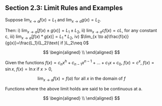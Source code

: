 ## Section 2.3: Limit Rules and Examples

Suppose $\lim_{x \to a}f(x)=L_1$ and $\lim_{x \to a}g(x)=L_2$.

Then: $\text{i)}$ $\lim_{x \to a}[f(x)\pm g(x)]=L_1\pm L_2$, $\text{ii)}$ $\lim_{x \to a}cf(x)=cL \text{, for any constant c}$, $\text{iii)}$ $\lim_{x \to a}[f(x)*g(x)]=L_1*L_2$, $\text{iv)}$ $\lim_{x \to a}\frac{f(x)}{g(x)}=\frac{L_1}{L_2}\text{ if }L_2\neq 0$ 

$$
\begin{aligned}
\\
\end{aligned}
$$

Given the functions $f(x)=c_nx^h+c_{n-1}x^{n-1}+...+c_1x+c_0$, $f(x)=c^x$, $f(x)=\sin{x}$, $f(x)=\ln{x}\text{ if }x>0$, 

$$
\lim_{x \to a}f(x)=f(a)\text{ for all }x\text{ in the domain of }f
$$

Functions where the above limit holds are said to be continuous at a.

$$
\begin{aligned}
\\
\end{aligned}
$$


